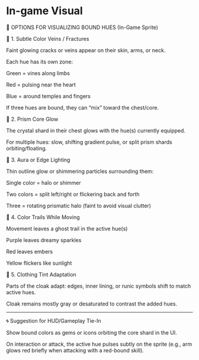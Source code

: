 
# In-game Visual


🌈 OPTIONS FOR VISUALIZING BOUND HUES (In-Game Sprite)

🔹 1. Subtle Color Veins / Fractures

Faint glowing cracks or veins appear on their skin, arms, or neck.

Each hue has its own zone:

Green = vines along limbs

Red = pulsing near the heart

Blue = around temples and fingers


If three hues are bound, they can “mix” toward the chest/core.


🔹 2. Prism Core Glow

The crystal shard in their chest glows with the hue(s) currently equipped.

For multiple hues: slow, shifting gradient pulse, or split prism shards orbiting/floating.


🔹 3. Aura or Edge Lighting

Thin outline glow or shimmering particles surrounding them:

Single color = halo or shimmer

Two colors = split left/right or flickering back and forth

Three = rotating prismatic halo (faint to avoid visual clutter)



🔹 4. Color Trails While Moving

Movement leaves a ghost trail in the active hue(s)

Purple leaves dreamy sparkles

Red leaves embers

Yellow flickers like sunlight



🔹 5. Clothing Tint Adaptation

Parts of the cloak adapt: edges, inner lining, or runic symbols shift to match active hues.

Cloak remains mostly gray or desaturated to contrast the added hues.



---

🌀 Suggestion for HUD/Gameplay Tie-In

Show bound colors as gems or icons orbiting the core shard in the UI.

On interaction or attack, the active hue pulses subtly on the sprite (e.g., arm glows red briefly when attacking with a red-bound skill).

